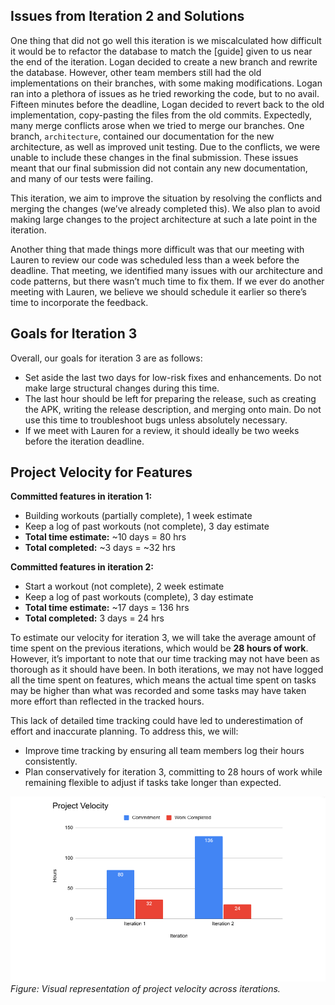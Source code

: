 ## Issues from Iteration 2 and Solutions

One thing that did not go well this iteration is we miscalculated how difficult it would be to refactor the database to match the [guide] given to us near the end of the iteration. Logan decided to create a new branch and rewrite the database. However, other team members still had the old implementations on their branches, with some making modifications. Logan ran into a plethora of issues as he tried reworking the code, but to no avail. Fifteen minutes before the deadline, Logan decided to revert back to the old implementation, copy-pasting the files from the old commits. Expectedly, many merge conflicts arose when we tried to merge our branches. One branch, `architecture`, contained our documentation for the new architecture, as well as improved unit testing. Due to the conflicts, we were unable to include these changes in the final submission. These issues meant that our final submission did not contain any new documentation, and many of our tests were failing.

This iteration, we aim to improve the situation by resolving the conflicts and merging the changes (we’ve already completed this). We also plan to avoid making large changes to the project architecture at such a late point in the iteration.

Another thing that made things more difficult was that our meeting with Lauren to review our code was scheduled less than a week before the deadline. That meeting, we identified many issues with our architecture and code patterns, but there wasn’t much time to fix them. If we ever do another meeting with Lauren, we believe we should schedule it earlier so there’s time to incorporate the feedback.

## Goals for Iteration 3

Overall, our goals for iteration 3 are as follows:

- Set aside the last two days for low-risk fixes and enhancements. Do not make large structural changes during this time.
- The last hour should be left for preparing the release, such as creating the APK, writing the release description, and merging onto main. Do not use this time to troubleshoot bugs unless absolutely necessary.
- If we meet with Lauren for a review, it should ideally be two weeks before the iteration deadline.

## Project Velocity for Features

**Committed features in iteration 1:**
- Building workouts (partially complete), 1 week estimate  
- Keep a log of past workouts (not complete), 3 day estimate  
- **Total time estimate:** ~10 days = 80 hrs  
- **Total completed:** ~3 days = ~32 hrs  

**Committed features in iteration 2:**
- Start a workout (not complete), 2 week estimate  
- Keep a log of past workouts (complete), 3 day estimate  
- **Total time estimate:** ~17 days = 136 hrs  
- **Total completed:** 3 days = 24 hrs  

To estimate our velocity for iteration 3, we will take the average amount of time spent on the previous iterations, which would be **28 hours of work**. However, it’s important to note that our time tracking may not have been as thorough as it should have been. In both iterations, we may not have logged all the time spent on features, which means the actual time spent on tasks may be higher than what was recorded and some tasks may have taken more effort than reflected in the tracked hours.

This lack of detailed time tracking could have led to underestimation of effort and inaccurate planning. To address this, we will:

- Improve time tracking by ensuring all team members log their hours consistently.
- Plan conservatively for iteration 3, committing to 28 hours of work while remaining flexible to adjust if tasks take longer than expected.

![Project Velocity Chart](projectVelocity.png)  
*Figure: Visual representation of project velocity across iterations.*
